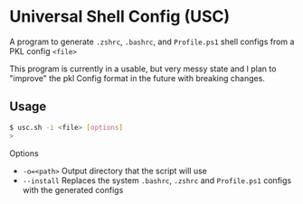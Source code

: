 # Universal Shell Config (USC)

A program to generate `.zshrc`, `.bashrc`, and `Profile.ps1` shell configs from a PKL config `<file>`

This program is currently in a usable, but very messy state and I plan to "improve" the pkl Config format in the future with breaking changes.

## Usage

```sh
$ usc.sh -i <file> [options]
>
```

Options

- `-o=<path>` Output directory that the script will use
- `--install` Replaces the system `.bashrc`, `.zshrc` and `Profile.ps1` configs with the generated configs
